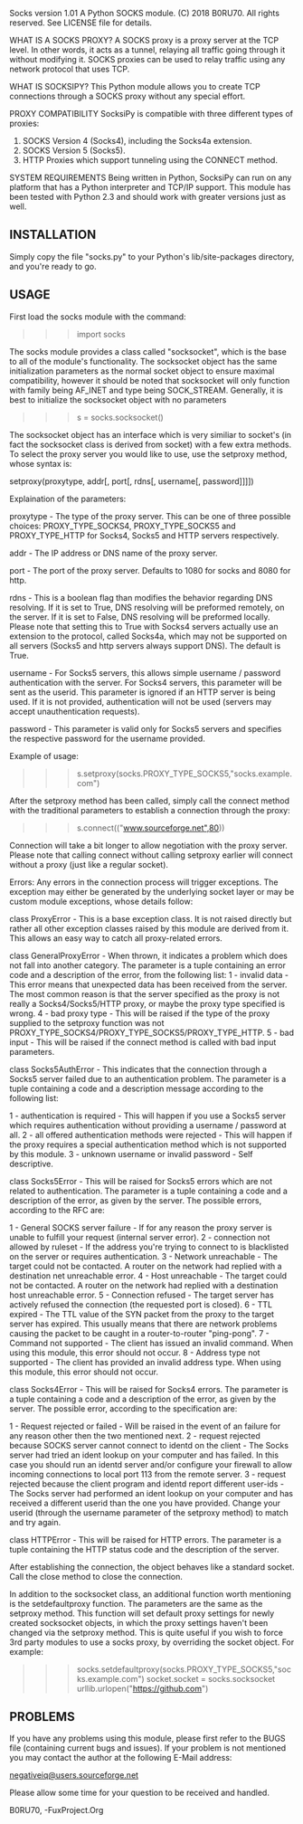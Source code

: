 Socks version 1.01
A Python SOCKS module.
(C) 2018 B0RU70. All rights reserved.
See LICENSE file for details.


WHAT IS A SOCKS PROXY?
A SOCKS proxy is a proxy server at the TCP level. In other words, it acts as
a tunnel, relaying all traffic going through it without modifying it.
SOCKS proxies can be used to relay traffic using any network protocol that
uses TCP.

WHAT IS SOCKSIPY?
This Python module allows you to create TCP connections through a SOCKS
proxy without any special effort.

PROXY COMPATIBILITY
SocksiPy is compatible with three different types of proxies:
1. SOCKS Version 4 (Socks4), including the Socks4a extension.
2. SOCKS Version 5 (Socks5).
3. HTTP Proxies which support tunneling using the CONNECT method.

SYSTEM REQUIREMENTS
Being written in Python, SocksiPy can run on any platform that has a Python
interpreter and TCP/IP support.
This module has been tested with Python 2.3 and should work with greater versions
just as well.


INSTALLATION
-------------

Simply copy the file "socks.py" to your Python's lib/site-packages directory,
and you're ready to go.


USAGE
------

First load the socks module with the command:

>>> import socks
>>>

The socks module provides a class called "socksocket", which is the base to
all of the module's functionality.
The socksocket object has the same initialization parameters as the normal socket
object to ensure maximal compatibility, however it should be noted that socksocket
will only function with family being AF_INET and type being SOCK_STREAM.
Generally, it is best to initialize the socksocket object with no parameters

>>> s = socks.socksocket()
>>>

The socksocket object has an interface which is very similiar to socket's (in fact
the socksocket class is derived from socket) with a few extra methods.
To select the proxy server you would like to use, use the setproxy method, whose
syntax is:

setproxy(proxytype, addr[, port[, rdns[, username[, password]]]])

Explaination of the parameters:

proxytype - The type of the proxy server. This can be one of three possible
choices: PROXY_TYPE_SOCKS4, PROXY_TYPE_SOCKS5 and PROXY_TYPE_HTTP for Socks4,
Socks5 and HTTP servers respectively.

addr - The IP address or DNS name of the proxy server.

port - The port of the proxy server. Defaults to 1080 for socks and 8080 for http.

rdns - This is a boolean flag than modifies the behavior regarding DNS resolving.
If it is set to True, DNS resolving will be preformed remotely, on the server.
If it is set to False, DNS resolving will be preformed locally. Please note that
setting this to True with Socks4 servers actually use an extension to the protocol,
called Socks4a, which may not be supported on all servers (Socks5 and http servers
always support DNS). The default is True.

username - For Socks5 servers, this allows simple username / password authentication
with the server. For Socks4 servers, this parameter will be sent as the userid.
This parameter is ignored if an HTTP server is being used. If it is not provided,
authentication will not be used (servers may accept unauthentication requests).

password - This parameter is valid only for Socks5 servers and specifies the
respective password for the username provided.

Example of usage:

>>> s.setproxy(socks.PROXY_TYPE_SOCKS5,"socks.example.com")
>>>

After the setproxy method has been called, simply call the connect method with the
traditional parameters to establish a connection through the proxy:

>>> s.connect(("www.sourceforge.net",80))
>>>

Connection will take a bit longer to allow negotiation with the proxy server.
Please note that calling connect without calling setproxy earlier will connect
without a proxy (just like a regular socket).

Errors: Any errors in the connection process will trigger exceptions. The exception
may either be generated by the underlying socket layer or may be custom module
exceptions, whose details follow:

class ProxyError - This is a base exception class. It is not raised directly but
rather all other exception classes raised by this module are derived from it.
This allows an easy way to catch all proxy-related errors.

class GeneralProxyError - When thrown, it indicates a problem which does not fall
into another category. The parameter is a tuple containing an error code and a
description of the error, from the following list:
1 - invalid data - This error means that unexpected data has been received from
the server. The most common reason is that the server specified as the proxy is
not really a Socks4/Socks5/HTTP proxy, or maybe the proxy type specified is wrong.
4 - bad proxy type - This will be raised if the type of the proxy supplied to the
setproxy function was not PROXY_TYPE_SOCKS4/PROXY_TYPE_SOCKS5/PROXY_TYPE_HTTP.
5 - bad input - This will be raised if the connect method is called with bad input
parameters.

class Socks5AuthError - This indicates that the connection through a Socks5 server
failed due to an authentication problem. The parameter is a tuple containing a
code and a description message according to the following list:

1 - authentication is required - This will happen if you use a Socks5 server which
requires authentication without providing a username / password at all.
2 - all offered authentication methods were rejected - This will happen if the proxy
requires a special authentication method which is not supported by this module.
3 - unknown username or invalid password - Self descriptive.

class Socks5Error - This will be raised for Socks5 errors which are not related to
authentication. The parameter is a tuple containing a code and a description of the
error, as given by the server. The possible errors, according to the RFC are:

1 - General SOCKS server failure - If for any reason the proxy server is unable to
fulfill your request (internal server error).
2 - connection not allowed by ruleset - If the address you're trying to connect to
is blacklisted on the server or requires authentication.
3 - Network unreachable - The target could not be contacted. A router on the network
had replied with a destination net unreachable error.
4 - Host unreachable - The target could not be contacted. A router on the network
had replied with a destination host unreachable error.
5 - Connection refused - The target server has actively refused the connection
(the requested port is closed).
6 - TTL expired - The TTL value of the SYN packet from the proxy to the target server
has expired. This usually means that there are network problems causing the packet
to be caught in a router-to-router "ping-pong".
7 - Command not supported - The client has issued an invalid command. When using this
module, this error should not occur.
8 - Address type not supported - The client has provided an invalid address type.
When using this module, this error should not occur.

class Socks4Error - This will be raised for Socks4 errors. The parameter is a tuple
containing a code and a description of the error, as given by the server. The
possible error, according to the specification are:

1 - Request rejected or failed - Will be raised in the event of an failure for any
reason other then the two mentioned next.
2 - request rejected because SOCKS server cannot connect to identd on the client -
The Socks server had tried an ident lookup on your computer and has failed. In this
case you should run an identd server and/or configure your firewall to allow incoming
connections to local port 113 from the remote server.
3 - request rejected because the client program and identd report different user-ids - 
The Socks server had performed an ident lookup on your computer and has received a
different userid than the one you have provided. Change your userid (through the
username parameter of the setproxy method) to match and try again.

class HTTPError - This will be raised for HTTP errors. The parameter is a tuple
containing the HTTP status code and the description of the server.


After establishing the connection, the object behaves like a standard socket.
Call the close method to close the connection.

In addition to the socksocket class, an additional function worth mentioning is the
setdefaultproxy function. The parameters are the same as the setproxy method.
This function will set default proxy settings for newly created socksocket objects,
in which the proxy settings haven't been changed via the setproxy method.
This is quite useful if you wish to force 3rd party modules to use a socks proxy,
by overriding the socket object.
For example:

>>> socks.setdefaultproxy(socks.PROXY_TYPE_SOCKS5,"socks.example.com")
>>> socket.socket = socks.socksocket
>>> urllib.urlopen("https://github.com")


PROBLEMS
---------

If you have any problems using this module, please first refer to the BUGS file
(containing current bugs and issues). If your problem is not mentioned you may
contact the author at the following E-Mail address:

negativeiq@users.sourceforge.net

Please allow some time for your question to be received and handled.


B0RU70,
-FuxProject.Org
